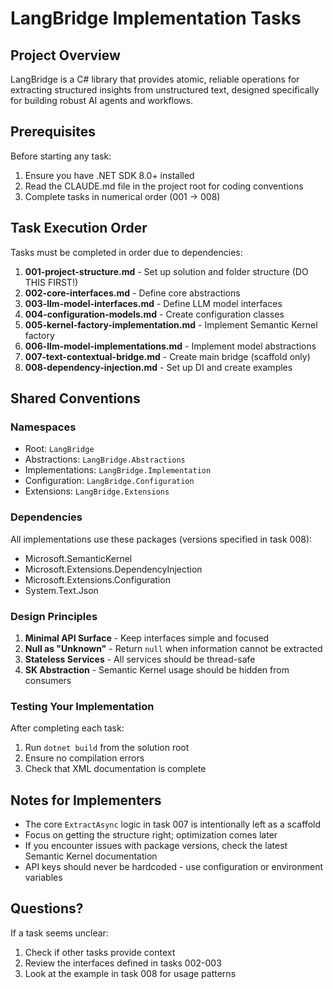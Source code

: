 # LangBridge Implementation Tasks

## Project Overview
LangBridge is a C# library that provides atomic, reliable operations for extracting structured insights from unstructured text, designed specifically for building robust AI agents and workflows.

## Prerequisites
Before starting any task:
1. Ensure you have .NET SDK 8.0+ installed
2. Read the CLAUDE.md file in the project root for coding conventions
3. Complete tasks in numerical order (001 → 008)

## Task Execution Order
Tasks must be completed in order due to dependencies:

1. **001-project-structure.md** - Set up solution and folder structure (DO THIS FIRST!)
2. **002-core-interfaces.md** - Define core abstractions
3. **003-llm-model-interfaces.md** - Define LLM model interfaces  
4. **004-configuration-models.md** - Create configuration classes
5. **005-kernel-factory-implementation.md** - Implement Semantic Kernel factory
6. **006-llm-model-implementations.md** - Implement model abstractions
7. **007-text-contextual-bridge.md** - Create main bridge (scaffold only)
8. **008-dependency-injection.md** - Set up DI and create examples

## Shared Conventions

### Namespaces
- Root: `LangBridge`
- Abstractions: `LangBridge.Abstractions`
- Implementations: `LangBridge.Implementation`
- Configuration: `LangBridge.Configuration`
- Extensions: `LangBridge.Extensions`

### Dependencies
All implementations use these packages (versions specified in task 008):
- Microsoft.SemanticKernel
- Microsoft.Extensions.DependencyInjection
- Microsoft.Extensions.Configuration
- System.Text.Json

### Design Principles
1. **Minimal API Surface** - Keep interfaces simple and focused
2. **Null as "Unknown"** - Return `null` when information cannot be extracted
3. **Stateless Services** - All services should be thread-safe
4. **SK Abstraction** - Semantic Kernel usage should be hidden from consumers

### Testing Your Implementation
After completing each task:
1. Run `dotnet build` from the solution root
2. Ensure no compilation errors
3. Check that XML documentation is complete

## Notes for Implementers
- The core `ExtractAsync` logic in task 007 is intentionally left as a scaffold
- Focus on getting the structure right; optimization comes later
- If you encounter issues with package versions, check the latest Semantic Kernel documentation
- API keys should never be hardcoded - use configuration or environment variables

## Questions?
If a task seems unclear:
1. Check if other tasks provide context
2. Review the interfaces defined in tasks 002-003
3. Look at the example in task 008 for usage patterns